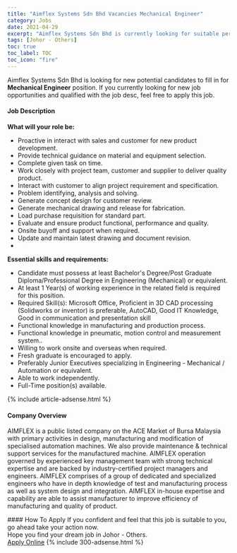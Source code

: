 ```yaml
---
title: "Aimflex Systems Sdn Bhd Vacancies Mechanical Engineer" 
category: Jobs 
date: 2021-04-29 
excerpt: "Aimflex Systems Sdn Bhd is currently looking for suitable person to fill in the Mechanical Engineer which based in Johor - Others" 
tags: [Johor - Others] 
toc: true 
toc_label: TOC 
toc_icon: "fire" 
--- 
```


<p>Aimflex Systems Sdn Bhd is looking for new potential candidates to fill in for <b>Mechanical Engineer</b> position. If you currently looking for new job opportunities and qualified with the job desc, feel free to apply this job.
</p><div><div><h4>Job Description</h4></div><div><div><span><div><p><strong>What will your role be:</strong></p><ul><li>Proactive in interact with sales and customer for new product development.</li><li>Provide technical guidance on material and equipment selection.</li><li>Complete given task on time.</li><li>Work closely with project team, customer and supplier to deliver quality product.</li><li>Interact with customer to align project requirement and specification.</li><li>Problem identifying, analysis and solving.</li><li>Generate concept design for customer review.</li><li>Generate mechanical drawing and release for fabrication.</li><li>Load purchase requisition for standard part.</li><li>Evaluate and ensure product functional, performance and quality.</li><li>Onsite buyoff and support when required.</li><li>Update and maintain latest drawing and document revision.</li><li><br></li></ul><p><strong>Essential skills and requirements:&#160;</strong></p><ul><li>Candidate must possess at least Bachelor's Degree/Post Graduate Diploma/Professional Degree in Engineering (Mechanical) or equivalent.</li><li>At least 1&#160;Year(s) of working experience in the related field is required for this position.</li><li>Required Skill(s): Microsoft Office, Proficient in 3D CAD processing (Solidworks or inventor) is preferable, AutoCAD, Good IT Knowledge, Good in communication and presentation skill</li><li>Functional knowledge in manufacturing and production process.</li><li>Functional knowledge in pneumatic, motion control and measurement system..</li><li>Willing to work onsite and overseas when required.</li><li>Fresh graduate is encouraged to apply.</li><li>Preferably Junior Executives specializing in Engineering - Mechanical / Automation or equivalent.</li><li>Able to work independently.</li><li>Full-Time position(s) available.</li></ul></div></span></div></div></div> 
{% include article-adsense.html %} 
<div><div><h4>Company Overview</h4></div><div><div><span><div><p>AIMFLEX is a public listed company on the ACE Market of Bursa Malaysia with primary activities in design, manufacturing and modification of specialised automation machines. We also provide maintenance &amp; technical support services for the manufactured machine.&#160;AIMFLEX operation governed by experienced key management team with strong technical expertise and are backed by industry-certified project managers and engineers. AIMFLEX comprises of a group of dedicated and specialized engineers who have in depth knowledge of test and manufacturing process as well as system design and integration. AIMFLEX in-house expertise and capability are able to assist manufacturer to improve efficiency of manufacturing and quality of product.&#160;&#160;</p></div></span></div></div></div> 
#### How To Apply 
If you confident and feel that this job is suitable to you, go ahead take your action now. <br/> 
Hope you find your dream job in Johor - Others. <br/> 
<a href="https://www.jobstreet.com.my/en/job/mechanical-engineer-4552170?jobId=jobstreet-my-job-4552170&" class="btn btn--info" target="_blank" rel="nofollow noopenner">Apply Online</a> 
{% include 300-adsense.html %} 